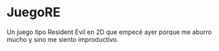 # JuegoRE
Un juego tipo Resident Evil en 2D que empecé ayer porque me aburro mucho y sino me siento improductivo.
